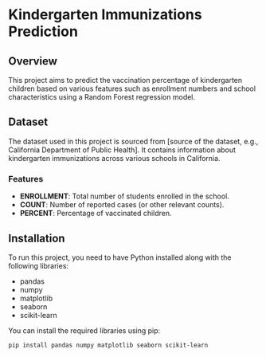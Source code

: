# Kindergarten Immunizations Prediction

## Overview
This project aims to predict the vaccination percentage of kindergarten children based on various features such as enrollment numbers and school characteristics using a Random Forest regression model.

## Dataset
The dataset used in this project is sourced from [source of the dataset, e.g., California Department of Public Health]. It contains information about kindergarten immunizations across various schools in California.

### Features
- **ENROLLMENT**: Total number of students enrolled in the school.
- **COUNT**: Number of reported cases (or other relevant counts).
- **PERCENT**: Percentage of vaccinated children.

## Installation
To run this project, you need to have Python installed along with the following libraries:
- pandas
- numpy
- matplotlib
- seaborn
- scikit-learn

You can install the required libraries using pip:
```bash
pip install pandas numpy matplotlib seaborn scikit-learn
